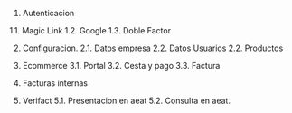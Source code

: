 1. Autenticacion

1.1. Magic Link
1.2. Google
1.3. Doble Factor

2. Configuracion.
2.1. Datos empresa
2.2. Datos Usuarios
2.2. Productos

3. Ecommerce
3.1. Portal
3.2. Cesta y pago
3.3. Factura

4. Facturas internas

5. Verifact
5.1. Presentacion en aeat
5.2. Consulta en aeat.

